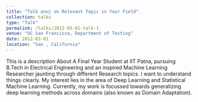 ```yaml
---
title: "Talk anuj on Relevant Topic in Your Field"
collection: talks
type: "Talk"
permalink: /talks/2012-03-01-talk-1
venue: "UC San Francisco, Department of Testing"
date: 2012-03-01
location: "San , California"
---
```


This is a description 
About
A Final Year Student at IIT Patna, pursuing B.Tech in Electrical Engineering and an inspired Machine Learning Researcher jaunting through different Research topics.
I want to understand things clearly. My interest lies in the area of Deep Learning and Statistical Machine Learning. Currently, my work is focussed towards generalizing deep learning methods across domains (also known as Domain Adaptation).
